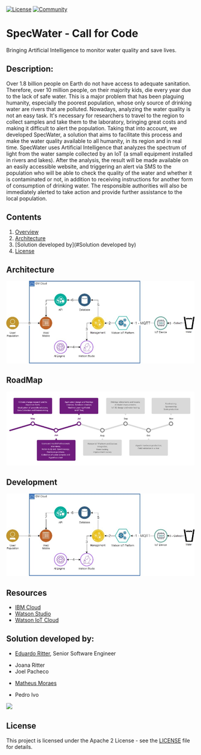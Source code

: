 [![License](https://img.shields.io/badge/License-Apache2-blue.svg)](https://www.apache.org/licenses/LICENSE-2.0) [![Community](https://img.shields.io/badge/Join-Community-blue.svg)](https://developer.ibm.com/callforcode/solutions/projects/get-started/)

# SpecWater - Call for Code

Bringing Artificial Intelligence to monitor water quality and save lives.

## Description:

Over 1.8 billion people on Earth do not have access to adequate sanitation. Therefore, over 10 million people, on their majority kids, die every year due to the lack of safe water. This is a major problem that has been plaguing humanity, especially the poorest population, whose only source of drinking water are rivers that are polluted.
Nowadays, analyzing the water quality is not an easy task. It's necessary for researchers to travel to the region to collect samples and take them to the laboratory, bringing great costs and making it difficult to alert the population. 
Taking that into account, we developed SpecWater, a solution that aims to facilitate this process and make the water quality available to all humanity, in its region and in real time. 
SpecWater uses Artificial Intelligence that analyzes the spectrum of light from the water sample collected by an IoT (a small equipment installed in rivers and lakes). After the analysis, the result will be made available on an easily accessible website, and triggering an alert via SMS to the population who will be able to check the quality of the water and whether it is contaminated or not, in addition to receiving instructions for another form of consumption of drinking water.
The responsible authorities will also be immediately alerted to take action and provide further assistance to the local population.

## Contents

1. [Overview](#overview)
2. [Architecture](#Architecture)
3. [Solution developed by](#Solution developed by)
4. [License](#license)

## Architecture

![Cooperation architecture diagram](/images/architecture.JPG)

## RoadMap

![Cooperation architecture diagram](/images/roudmap.jpg)

## Development

![Cooperation architecture diagram](/images/architecture.JPG)

## Resources

- [IBM Cloud](https://www.ibm.com/cloud)
- [Watson Studio](https://www.ibm.com/cloud/watson-studio)
- [Watson IoT Cloud](https://www.ibm.com/cloud/internet-of-things)

## Solution developed by:
* [Eduardo Ritter](https://github.com/EduardoMoraesRitter), Senior Software Engineer
- Joana Ritter
- Joel Pacheco
* [Matheus Moraes](https://github.com/mtsvi-moraes)
- Pedro Ivo

<p>
  <img src="https://contributors-img.web.app/image?repo=EduardoMoraesRitter/SpecWater" />
</p>

## License

This project is licensed under the Apache 2 License - see the [LICENSE](LICENSE) file for details.
